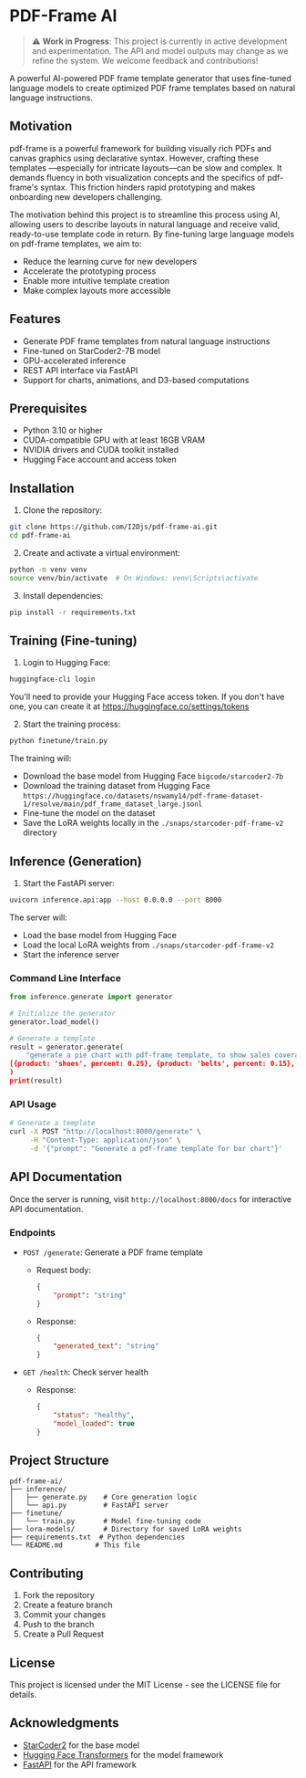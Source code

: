 # PDF-Frame AI

> ⚠️ **Work in Progress**: This project is currently in active development and experimentation. The API and model outputs may change as we refine the system. We welcome feedback and contributions!

A powerful AI-powered PDF frame template generator that uses fine-tuned language models to create optimized PDF frame templates based on natural language instructions.

## Motivation

pdf-frame is a powerful framework for building visually rich PDFs and canvas graphics using declarative syntax. However, crafting these templates —especially for intricate layouts—can be slow and complex. It demands fluency in both visualization concepts and the specifics of pdf-frame's syntax. This friction hinders rapid prototyping and makes onboarding new developers challenging.

The motivation behind this project is to streamline this process using AI, allowing users to describe layouts in natural language and receive valid, ready-to-use template code in return. By fine-tuning large language models on pdf-frame templates, we aim to:

- Reduce the learning curve for new developers
- Accelerate the prototyping process
- Enable more intuitive template creation
- Make complex layouts more accessible

## Features

- Generate PDF frame templates from natural language instructions
- Fine-tuned on StarCoder2-7B model
- GPU-accelerated inference
- REST API interface via FastAPI
- Support for charts, animations, and D3-based computations

## Prerequisites

- Python 3.10 or higher
- CUDA-compatible GPU with at least 16GB VRAM
- NVIDIA drivers and CUDA toolkit installed
- Hugging Face account and access token

## Installation

1. Clone the repository:
```bash
git clone https://github.com/I2Djs/pdf-frame-ai.git
cd pdf-frame-ai
```

2. Create and activate a virtual environment:
```bash
python -m venv venv
source venv/bin/activate  # On Windows: venv\Scripts\activate
```

3. Install dependencies:
```bash
pip install -r requirements.txt
```

## Training (Fine-tuning)

1. Login to Hugging Face:
```bash
huggingface-cli login
```
You'll need to provide your Hugging Face access token. If you don't have one, you can create it at https://huggingface.co/settings/tokens

2. Start the training process:
```bash
python finetune/train.py
```

The training will:
- Download the base model from Hugging Face `bigcode/starcoder2-7b`
- Download the training dataset from Hugging Face `https://huggingface.co/datasets/nswamy14/pdf-frame-dataset-1/resolve/main/pdf_frame_dataset_large.jsonl`
- Fine-tune the model on the dataset
- Save the LoRA weights locally in the `./snaps/starcoder-pdf-frame-v2` directory

## Inference (Generation)

1. Start the FastAPI server:
```bash
uvicorn inference.api:app --host 0.0.0.0 --port 8000
```

The server will:
- Load the base model from Hugging Face
- Load the local LoRA weights from `./snaps/starcoder-pdf-frame-v2`
- Start the inference server

### Command Line Interface

```python
from inference.generate import generator

# Initialize the generator
generator.load_model()

# Generate a template
result = generator.generate(
    "generate a pie chart with pdf-frame template, to show sales coverage of the following products data: 
[{product: 'shoes', percent: 0.25}, {product: 'belts', percent: 0.15}, {product: 'tie', percent: 0.35}, {product: 'slippers', percent: 0.25}]"
)
print(result)
```

### API Usage

```bash
# Generate a template
curl -X POST "http://localhost:8000/generate" \
     -H "Content-Type: application/json" \
     -d '{"prompt": "Generate a pdf-frame template for bar chart"}'
```

## API Documentation

Once the server is running, visit `http://localhost:8000/docs` for interactive API documentation.

### Endpoints

- `POST /generate`: Generate a PDF frame template
  - Request body:
    ```json
    {
        "prompt": "string"
    }
    ```
  - Response:
    ```json
    {
        "generated_text": "string"
    }
    ```

- `GET /health`: Check server health
  - Response:
    ```json
    {
        "status": "healthy",
        "model_loaded": true
    }
    ```

## Project Structure

```
pdf-frame-ai/
├── inference/
│   ├── generate.py    # Core generation logic
│   └── api.py         # FastAPI server
├── finetune/
│   └── train.py       # Model fine-tuning code
├── lora-models/       # Directory for saved LoRA weights
├── requirements.txt  # Python dependencies
└── README.md        # This file
```

## Contributing

1. Fork the repository
2. Create a feature branch
3. Commit your changes
4. Push to the branch
5. Create a Pull Request

## License

This project is licensed under the MIT License - see the LICENSE file for details.

## Acknowledgments

- [StarCoder2](https://huggingface.co/bigcode/starcoder2-7b) for the base model
- [Hugging Face Transformers](https://huggingface.co/transformers/) for the model framework
- [FastAPI](https://fastapi.tiangolo.com/) for the API framework
